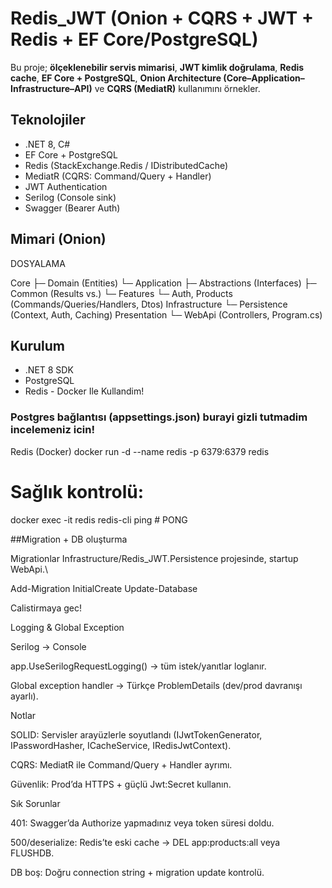 # Redis_JWT (Onion + CQRS + JWT + Redis + EF Core/PostgreSQL)

Bu proje; **ölçeklenebilir servis mimarisi**, **JWT kimlik doğrulama**, **Redis cache**, **EF Core + PostgreSQL**, **Onion Architecture (Core–Application–Infrastructure–API)** ve **CQRS (MediatR)** kullanımını örnekler.

## Teknolojiler
- .NET 8, C#
- EF Core + PostgreSQL
- Redis (StackExchange.Redis / IDistributedCache)
- MediatR (CQRS: Command/Query + Handler)
- JWT Authentication
- Serilog (Console sink)
- Swagger (Bearer Auth)

## Mimari (Onion)

DOSYALAMA 

Core
├─ Domain (Entities)
└─ Application
├─ Abstractions (Interfaces)
├─ Common (Results vs.)
└─ Features
└─ Auth, Products (Commands/Queries/Handlers, Dtos)
Infrastructure
└─ Persistence (Context, Auth, Caching)
Presentation
└─ WebApi (Controllers, Program.cs)

## Kurulum
- .NET 8 SDK
- PostgreSQL
- Redis - Docker Ile Kullandim!

### Postgres bağlantısı (appsettings.json) burayi gizli tutmadim incelemeniz icin!

Redis (Docker)
docker run -d --name redis -p 6379:6379 redis
# Sağlık kontrolü:
docker exec -it redis redis-cli ping    # PONG

##Migration + DB oluşturma

Migrationlar Infrastructure/Redis_JWT.Persistence projesinde, startup WebApi.\

Add-Migration InitialCreate
Update-Database

Calistirmaya gec!


Logging & Global Exception

Serilog → Console

app.UseSerilogRequestLogging() → tüm istek/yanıtlar loglanır.

Global exception handler → Türkçe ProblemDetails (dev/prod davranışı ayarlı).

Notlar

SOLID: Servisler arayüzlerle soyutlandı (IJwtTokenGenerator, IPasswordHasher, ICacheService, IRedisJwtContext).

CQRS: MediatR ile Command/Query + Handler ayrımı.

Güvenlik: Prod’da HTTPS + güçlü Jwt:Secret kullanın.

Sık Sorunlar

401: Swagger’da Authorize yapmadınız veya token süresi doldu.

500/deserialize: Redis’te eski cache → DEL app:products:all veya FLUSHDB.

DB boş: Doğru connection string + migration update kontrolü.







